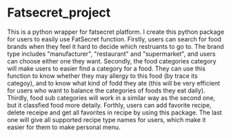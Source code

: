 # Fatsecret_project
This is a python wrapper for fatsecret platform.
I create this python package for users to easily use FatSecret function. 
    Firstly, users can search for food brands when they feel it hard to decide which restruants to go to. The brand type includes "manufacturer", "restaurant" and "supermarket", and users can choose either one they want. 
    Secondly, the food categories category will make users to easier find a category for a food. They can use this function to know whether they may allergy to this food (by trace its categoy), and to know what kind of fodd they ate (this will be very efficient for users who want to balance the categories of foods they eat daily). 
    Thirdly, food sub categories will work in a similar way as the second one, but it classfied food more detaily. 
    Forthly, users can add favorite recipe, delete receipe and get all favorites in recipe by using this package. 
    The last one will give all supported recipe type names for users, which make it easier for them to make personal menu.
